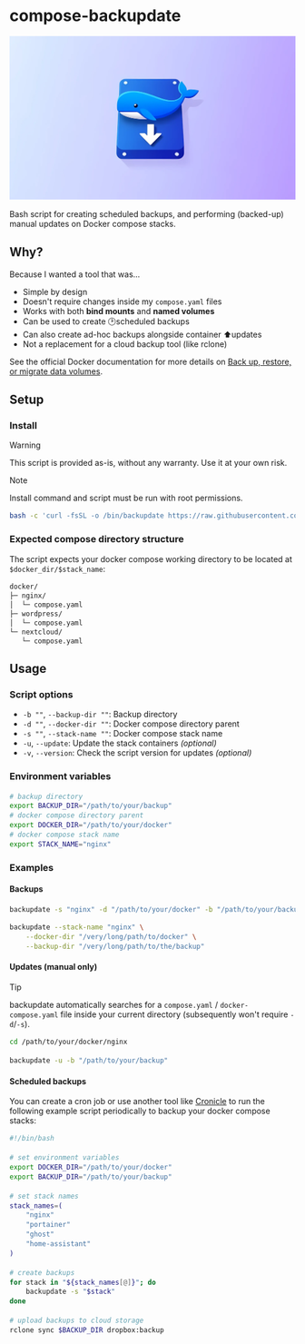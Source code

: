 # compose-backupdate
<img src="header.webp">

Bash script for creating scheduled backups, and performing (backed-up) manual updates on Docker compose stacks.

## Why?
Because I wanted a tool that was...

- Simple by design
- Doesn't require changes inside my `compose.yaml` files
- Works with both **bind mounts** and **named volumes**
- Can be used to create 🕑scheduled backups
- Can also create ad-hoc backups alongside container ⬆️updates
- Not a replacement for a cloud backup tool (like rclone)

See the official Docker documentation for more details on [Back up, restore, or migrate data volumes](https://docs.docker.com/engine/storage/volumes/#back-up-restore-or-migrate-data-volumes).

## Setup

### Install
> [!WARNING]  
> This script is provided as-is, without any warranty. Use it at your own risk.

> [!NOTE]  
> Install command and script must be run with root permissions.

```bash
bash -c 'curl -fsSL -o /bin/backupdate https://raw.githubusercontent.com/hazzuk/compose-backupdate/refs/heads/main/backupdate.sh && chmod +x /bin/backupdate'
```

### Expected compose directory structure
The script expects your docker compose working directory to be located at `$docker_dir/$stack_name`:
```
docker/
├─ nginx/
│  └─ compose.yaml
├─ wordpress/
│  └─ compose.yaml
└─ nextcloud/
   └─ compose.yaml
```

## Usage

### Script options
- `-b ""`, `--backup-dir ""`: Backup directory  
- `-d ""`, `--docker-dir ""`: Docker compose directory parent
- `-s ""`, `--stack-name ""`: Docker compose stack name  
- `-u`, `--update`: Update the stack containers *(optional)* 
- `-v`, `--version`: Check the script version for updates *(optional)*


### Environment variables
```bash
# backup directory
export BACKUP_DIR="/path/to/your/backup"
# docker compose directory parent
export DOCKER_DIR="/path/to/your/docker"
# docker compose stack name
export STACK_NAME="nginx"
```

### Examples

#### Backups
```bash
backupdate -s "nginx" -d "/path/to/your/docker" -b "/path/to/your/backup"
```
```bash
backupdate --stack-name "nginx" \
    --docker-dir "/very/long/path/to/docker" \
    --backup-dir "/very/long/path/to/the/backup"
```

#### Updates (manual only)
> [!TIP]
> backupdate automatically searches for a `compose.yaml` / `docker-compose.yaml` file inside your current directory (subsequently won't require `-d`/`-s`).

```bash
cd /path/to/your/docker/nginx

backupdate -u -b "/path/to/your/backup"
```

#### Scheduled backups
You can create a cron job or use another tool like [Cronicle](https://github.com/jhuckaby/Cronicle) to run the following example script periodically to backup your docker compose stacks:

```bash
#!/bin/bash

# set environment variables
export DOCKER_DIR="/path/to/your/docker"
export BACKUP_DIR="/path/to/your/backup"

# set stack names
stack_names=(
    "nginx"
    "portainer"
    "ghost"
    "home-assistant"
)

# create backups
for stack in "${stack_names[@]}"; do
    backupdate -s "$stack"
done

# upload backups to cloud storage
rclone sync $BACKUP_DIR dropbox:backup
```
